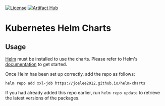 [![License](https://img.shields.io/badge/License-Apache%202.0-blue.svg)](https://opensource.org/licenses/Apache-2.0)
[![Artifact Hub](https://img.shields.io/endpoint?url=https://artifacthub.io/badge/repository/joelee2012)](https://artifacthub.io/packages/search?repo=joelee2012)
# Kubernetes Helm Charts

## Usage


[Helm](https://helm.sh) must be installed to use the charts.  Please refer to
Helm's [documentation](https://helm.sh/docs) to get started.

Once Helm has been set up correctly, add the repo as follows:

    helm repo add xxl-job https://joelee2012.github.io/helm-charts

If you had already added this repo earlier, run `helm repo update` to retrieve
the latest versions of the packages.